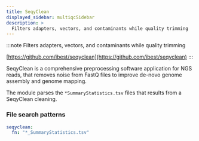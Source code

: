 ```yaml
---
title: SeqyClean
displayed_sidebar: multiqcSidebar
description: >
  Filters adapters, vectors, and contaminants while quality trimming
---
```


<!--
~~~~~ DO NOT EDIT ~~~~~
This file is autogenerated from the MultiQC module python docstring.
Do not edit the markdown, it will be overwritten.

File path for the source of this content: multiqc/modules/seqyclean/seqyclean.py
~~~~~~~~~~~~~~~~~~~~~~~
-->

:::note
Filters adapters, vectors, and contaminants while quality trimming

[https://github.com/ibest/seqyclean](https://github.com/ibest/seqyclean)
:::

SeqyClean is a comprehensive preprocessing software application for NGS reads, that removes noise from FastQ
files to improve de-novo genome assembly and genome mapping.

The module parses the `*SummaryStatistics.tsv` files that results from a SeqyClean cleaning.

### File search patterns

```yaml
seqyclean:
  fn: "*_SummaryStatistics.tsv"
```
